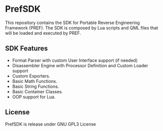 PrefSDK
====

This repository contains the SDK for Portable Reverse Engineering Framework (PREF).
The SDK is composed by Lua scripts and QML files that will be loaded and executed by PREF.

SDK Features
-----
- Format Parser with custom User Interface support (if needed)
- Disassembler Engine with Processor Definition and Custom Loader support
- Custom Exporters.
- Basic Math Functions.
- Basic String Functions.
- Basic Container Classes.
- OOP support for Lua.

License
-----
PrefSDK is release under GNU GPL3 License